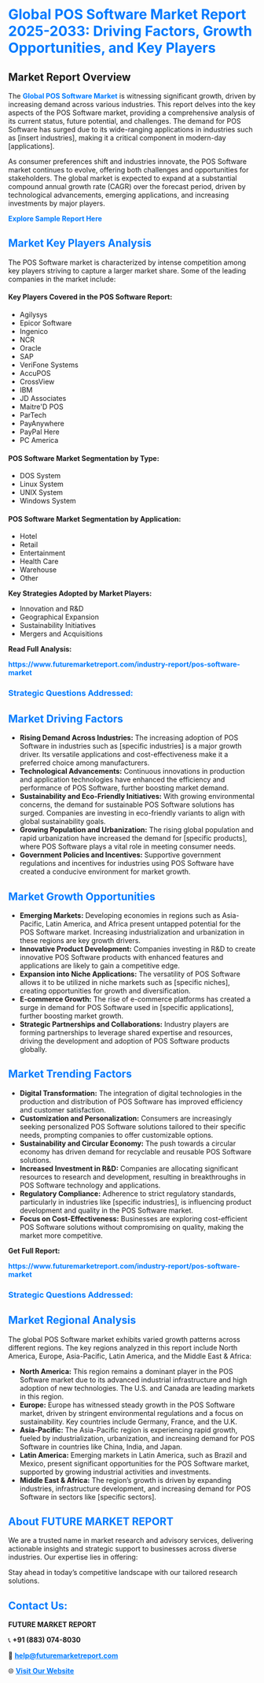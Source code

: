 <h1 style="color: #007BFF;">Global POS Software Market Report 2025-2033: Driving Factors, Growth Opportunities, and Key Players</h1>

<section id="overview">
<h2>Market Report Overview</h2>
<p>The <a href="https://www.futuremarketreport.com/industry-report/pos-software-market" style="color: #007BFF; text-decoration: none;"><strong>Global POS Software Market</strong></a> is witnessing significant growth, driven by increasing demand across various industries. This report delves into the key aspects of the POS Software market, providing a comprehensive analysis of its current status, future potential, and challenges. The demand for POS Software has surged due to its wide-ranging applications in industries such as [insert industries], making it a critical component in modern-day [applications].</p>
<p>As consumer preferences shift and industries innovate, the POS Software market continues to evolve, offering both challenges and opportunities for stakeholders. The global market is expected to expand at a substantial compound annual growth rate (CAGR) over the forecast period, driven by technological advancements, emerging applications, and increasing investments by major players.</p>
</section>

<section id="overview">
<p><a href="https://www.futuremarketreport.com/request-sample/reportId=51071" style="color: #007BFF; text-decoration: none;"><strong>Explore Sample Report Here</strong></a></p>
</section>

<section id="key-players">
<h2 style="color: #007BFF;">Market Key Players Analysis</h2>
<p>The POS Software market is characterized by intense competition among key players striving to capture a larger market share. Some of the leading companies in the market include:</p>
<h4>Key Players Covered in the POS Software Report:</h4>
<ul><li>Agilysys</li><li>Epicor Software</li><li>Ingenico</li><li>NCR</li><li>Oracle</li><li>SAP</li><li>VeriFone Systems</li><li>AccuPOS</li><li>CrossView</li><li>IBM</li><li>JD Associates</li><li>Maitre&#039;D POS</li><li>ParTech</li><li>PayAnywhere</li><li>PayPal Here</li><li>PC America</li></ul>
<h4>POS Software Market Segmentation by Type:</h4>
<ul><li>DOS System</li><li>Linux System</li><li>UNIX System</li><li>Windows System</li></ul>

<h4>POS Software Market Segmentation by Application:</h4>
<ul><li>Hotel</li><li>Retail</li><li>Entertainment</li><li>Health Care</li><li>Warehouse</li><li>Other</li></ul>
<p><strong>Key Strategies Adopted by Market Players:</strong></p>
<ul>
<li>Innovation and R&D</li>
<li>Geographical Expansion</li>
<li>Sustainability Initiatives</li>
<li>Mergers and Acquisitions</li>
</ul>
</section>

<section>
<p><strong>Read Full Analysis: </strong></p><a href="https://www.futuremarketreport.com/industry-report/pos-software-market" style="color: #007BFF; text-decoration: none;"><strong>https://www.futuremarketreport.com/industry-report/pos-software-market</strong></a>
<h3 style="color: #007BFF;">Strategic Questions Addressed:</h3>
</section>

<section id="driving-factors">
<h2 style="color: #007BFF;">Market Driving Factors</h2>
<ul>
<li><strong>Rising Demand Across Industries:</strong> The increasing adoption of POS Software in industries such as [specific industries] is a major growth driver. Its versatile applications and cost-effectiveness make it a preferred choice among manufacturers.</li>
<li><strong>Technological Advancements:</strong> Continuous innovations in production and application technologies have enhanced the efficiency and performance of POS Software, further boosting market demand.</li>
<li><strong>Sustainability and Eco-Friendly Initiatives:</strong> With growing environmental concerns, the demand for sustainable POS Software solutions has surged. Companies are investing in eco-friendly variants to align with global sustainability goals.</li>
<li><strong>Growing Population and Urbanization:</strong> The rising global population and rapid urbanization have increased the demand for [specific products], where POS Software plays a vital role in meeting consumer needs.</li>
<li><strong>Government Policies and Incentives:</strong> Supportive government regulations and incentives for industries using POS Software have created a conducive environment for market growth.</li>
</ul>
</section>

<section id="growth-opportunities">
<h2 style="color: #007BFF;">Market Growth Opportunities</h2>
<ul>
<li><strong>Emerging Markets:</strong> Developing economies in regions such as Asia-Pacific, Latin America, and Africa present untapped potential for the POS Software market. Increasing industrialization and urbanization in these regions are key growth drivers.</li>
<li><strong>Innovative Product Development:</strong> Companies investing in R&D to create innovative POS Software products with enhanced features and applications are likely to gain a competitive edge.</li>
<li><strong>Expansion into Niche Applications:</strong> The versatility of POS Software allows it to be utilized in niche markets such as [specific niches], creating opportunities for growth and diversification.</li>
<li><strong>E-commerce Growth:</strong> The rise of e-commerce platforms has created a surge in demand for POS Software used in [specific applications], further boosting market growth.</li>
<li><strong>Strategic Partnerships and Collaborations:</strong> Industry players are forming partnerships to leverage shared expertise and resources, driving the development and adoption of POS Software products globally.</li>
</ul>
</section>

<section id="trending-factors">
<h2 style="color: #007BFF;">Market Trending Factors</h2>
<ul>
<li><strong>Digital Transformation:</strong> The integration of digital technologies in the production and distribution of POS Software has improved efficiency and customer satisfaction.</li>
<li><strong>Customization and Personalization:</strong> Consumers are increasingly seeking personalized POS Software solutions tailored to their specific needs, prompting companies to offer customizable options.</li>
<li><strong>Sustainability and Circular Economy:</strong> The push towards a circular economy has driven demand for recyclable and reusable POS Software solutions.</li>
<li><strong>Increased Investment in R&D:</strong> Companies are allocating significant resources to research and development, resulting in breakthroughs in POS Software technology and applications.</li>
<li><strong>Regulatory Compliance:</strong> Adherence to strict regulatory standards, particularly in industries like [specific industries], is influencing product development and quality in the POS Software market.</li>
<li><strong>Focus on Cost-Effectiveness:</strong> Businesses are exploring cost-efficient POS Software solutions without compromising on quality, making the market more competitive.</li>
</ul>
</section>

<section>
<p><strong>Get Full Report: </strong></p><a href="https://www.futuremarketreport.com/industry-report/pos-software-market" style="color: #007BFF; text-decoration: none;"><strong>https://www.futuremarketreport.com/industry-report/pos-software-market</strong></a>
<h3 style="color: #007BFF;">Strategic Questions Addressed:</h3>
</section>


<section id="regional-analysis">
<h2 style="color: #007BFF;">Market Regional Analysis</h2>
<p>The global POS Software market exhibits varied growth patterns across different regions. The key regions analyzed in this report include North America, Europe, Asia-Pacific, Latin America, and the Middle East & Africa:</p>
<ul>
<li><strong>North America:</strong> This region remains a dominant player in the POS Software market due to its advanced industrial infrastructure and high adoption of new technologies. The U.S. and Canada are leading markets in this region.</li>
<li><strong>Europe:</strong> Europe has witnessed steady growth in the POS Software market, driven by stringent environmental regulations and a focus on sustainability. Key countries include Germany, France, and the U.K.</li>
<li><strong>Asia-Pacific:</strong> The Asia-Pacific region is experiencing rapid growth, fueled by industrialization, urbanization, and increasing demand for POS Software in countries like China, India, and Japan.</li>
<li><strong>Latin America:</strong> Emerging markets in Latin America, such as Brazil and Mexico, present significant opportunities for the POS Software market, supported by growing industrial activities and investments.</li>
<li><strong>Middle East & Africa:</strong> The region’s growth is driven by expanding industries, infrastructure development, and increasing demand for POS Software in sectors like [specific sectors].</li>
</ul>
</section>

<footer>
<h2 style="color: #007BFF;">About FUTURE MARKET REPORT</h2>
<p>We are a trusted name in market research and advisory services, delivering actionable insights and strategic support to businesses across diverse industries. Our expertise lies in offering:</p>

<p>Stay ahead in today’s competitive landscape with our tailored research solutions.</p>

<h2 style="color: #007BFF;">Contact Us:</h2>
<p><strong>FUTURE MARKET REPORT</strong></p>
<p>📞 <strong>+91 (883) 074-8030</strong></p>
<p>📧 <strong><a href="mailto:help@futuremarketreport.com" style="color: #007BFF;">help@futuremarketreport.com</a></strong></p>
<p>🌐 <strong><a href="https://www.futuremarketreport.com/" style="color: #007BFF;">Visit Our Website</a></strong></p>
</footer>